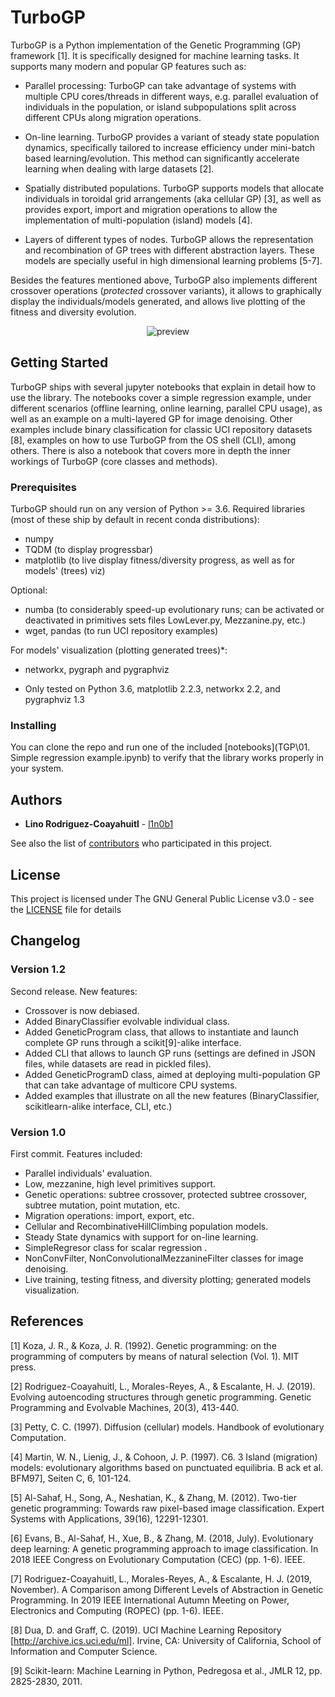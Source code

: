 # TurboGP

TurboGP is a Python implementation of the Genetic Programming (GP) framework [1]. It is specifically designed for machine learning tasks. It supports many modern and popular GP features such as:

* Parallel processing: TurboGP can take advantage of systems with multiple CPU cores/threads in different ways, e.g. parallel evaluation of individuals in the population, or island subpopulations split across different CPUs along migration operations.

* On-line learning. TurboGP provides a variant of steady state population dynamics, specifically tailored to increase efficiency under mini-batch based learning/evolution. This method can significantly accelerate learning when dealing with large datasets [2].

* Spatially distributed populations. TurboGP supports models that allocate individuals in toroidal grid arrangements (aka cellular GP) [3], as well as provides export, import and migration operations to allow the implementation of multi-population (island) models [4].

* Layers of different types of nodes. TurboGP allows the representation and recombination of GP trees with different abstraction layers. These models are specially useful in high dimensional learning problems [5-7].

Besides the features mentioned above, TurboGP also implements different crossover operations (_protected_ crossover variants), it allows to graphically display the individuals/models generated, and allows live plotting of the fitness and diversity evolution.

<p align="center">
  <img src="https://github.com/l1n0b1/TurboGP/blob/main/Preview.png" alt="preview"/>
</p>

## Getting Started

TurboGP ships with several jupyter notebooks that explain in detail how to use the library. The notebooks cover a simple regression example, under different scenarios (offline learning, online learning, parallel CPU usage), as well as an example on a multi-layered GP for image denoising. Other examples include binary classification for classic UCI repository datasets [8], examples on how to use TurboGP from the OS shell (CLI), among others. There is also a notebook that covers more in depth the inner workings of TurboGP (core classes and methods).

### Prerequisites

TurboGP should run on any version of Python >= 3.6.
Required libraries (most of these ship by default in recent conda distributions):

- numpy 
- TQDM (to display progressbar)
- matplotlib (to live display fitness/diversity progress, as well as for models' (trees) viz)

Optional:

- numba (to considerably speed-up evolutionary runs; can be activated or deactivated in primitives sets files LowLever.py, Mezzanine.py, etc.) 
- wget, pandas (to run UCI repository examples)

For models' visualization (plotting generated trees)*:

- networkx, pygraph and pygraphviz 

* Only tested on Python 3.6, matplotlib 2.2.3, networkx 2.2, and pygraphviz 1.3


### Installing

You can clone the repo and run one of the included [notebooks](TGP\01. Simple regression example.ipynb) to verify that the library works properly in your system. 

## Authors

* **Lino Rodriguez-Coayahuitl** - [l1n0b1](https://github.com/l1n0b1)

See also the list of [contributors](https://github.com/l1n0b1/TurboGP/AUTHORS) who participated in this project.

## License

This project is licensed under The GNU General Public License v3.0  - see the [LICENSE](LICENSE) file for details

## Changelog

### Version 1.2

Second release. New features:

- Crossover is now debiased.
- Added BinaryClassifier evolvable individual class.
- Added GeneticProgram class, that allows to instantiate and launch complete GP runs through a scikit[9]-alike interface.
- Added CLI that allows to launch GP runs (settings are defined in JSON files, while datasets are read in pickled files).
- Added GeneticProgramD class, aimed at deploying multi-population GP that can take advantage of multicore CPU systems.
- Added examples that illustrate on all the new features (BinaryClassifier, scikitlearn-alike interface, CLI, etc.)


### Version 1.0

First commit. Features included:
- Parallel individuals' evaluation.
- Low, mezzanine, high level primitives support.
- Genetic operations: subtree crossover, protected subtree crossover, subtree mutation, point mutation, etc.
- Migration operations: import, export, etc.
- Cellular and RecombinativeHillClimbing population models.
- Steady State dynamics with support for on-line learning.
- SimpleRegresor class for scalar regression .
- NonConvFilter, NonConvolutionalMezzanineFilter classes for image denoising.
- Live training, testing fitness, and diversity plotting; generated models visualization.

## References

[1] Koza, J. R., & Koza, J. R. (1992). Genetic programming: on the programming of computers by means of natural selection (Vol. 1). MIT press.

[2] Rodriguez-Coayahuitl, L., Morales-Reyes, A., & Escalante, H. J. (2019). Evolving autoencoding structures through genetic programming. Genetic Programming and Evolvable Machines, 20(3), 413-440.

[3] Petty, C. C. (1997). Diffusion (cellular) models. Handbook of evolutionary Computation.

[4] Martin, W. N., Lienig, J., & Cohoon, J. P. (1997). C6. 3 Island (migration) models: evolutionary algorithms based on punctuated equilibria. B ack et al. BFM97], Seiten C, 6, 101-124.

[5] Al-Sahaf, H., Song, A., Neshatian, K., & Zhang, M. (2012). Two-tier genetic programming: Towards raw pixel-based image classification. Expert Systems with Applications, 39(16), 12291-12301.

[6] Evans, B., Al-Sahaf, H., Xue, B., & Zhang, M. (2018, July). Evolutionary deep learning: A genetic programming approach to image classification. In 2018 IEEE Congress on Evolutionary Computation (CEC) (pp. 1-6). IEEE.

[7] Rodriguez-Coayahuitl, L., Morales-Reyes, A., & Escalante, H. J. (2019, November). A Comparison among Different Levels of Abstraction in Genetic Programming. In 2019 IEEE International Autumn Meeting on Power, Electronics and Computing (ROPEC) (pp. 1-6). IEEE.

[8] Dua, D. and Graff, C. (2019). UCI Machine Learning Repository [http://archive.ics.uci.edu/ml]. Irvine, CA: University of California, School of Information and Computer Science. 

[9] Scikit-learn: Machine Learning in Python, Pedregosa et al., JMLR 12, pp. 2825-2830, 2011.
